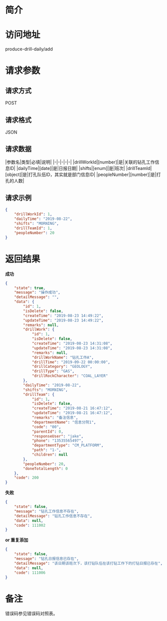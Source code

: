 # 简介

# 访问地址
produce-drill-daily/add

# 请求参数

## 请求方式
POST

## 请求格式
JSON

## 请求数据
|参数名|类型|必填|说明|
|-|-|-|-|-|
|drillWorkId|[number]|是|关联的钻孔工作信息ID|
|dailyTime|[date]|是|日报日期|
|shifts|[enum]|是|班次|
|drillTeamId|[object]|是|打孔队伍ID，其实就是部门信息ID|
|peopleNumber|[number]|是|打孔的人数|

## 请求示例
```json
{
    "drillWorkId": 1,
    "dailyTime": "2019-08-22",
    "shifts": "MORNING",
    "drillTeamId": 1,
    "peopleNumber": 20
}
```

# 返回结果
**成功**
```json
{
    "state": true,
    "message": "操作成功",
    "detailMessage": "",
    "data": {
        "id": 1,
        "isDelete": false,
        "createTime": "2019-08-23 14:49:22",
        "updateTime": "2019-08-23 14:49:22",
        "remarks": null,
        "drillWork": {
            "id": 1,
            "isDelete": false,
            "createTime": "2019-08-23 14:31:08",
            "updateTime": "2019-08-23 14:31:08",
            "remarks": null,
            "drillWorkName": "钻孔工作A",
            "drillTime": "2019-09-22 00:00:00",
            "drillCategory": "GEOLOGY",
            "drillType": "GAS",
            "drillRockCharacter": "COAL_LAYER"
        },
        "dailyTime": "2019-08-22",
        "shifts": "MORNING",
        "drillTeam": {
            "id": 1,
            "isDelete": false,
            "createTime": "2019-08-21 16:47:12",
            "updateTime": "2019-08-21 16:47:12",
            "remarks": "备注信息",
            "departmentName": "信息分院1",
            "code": "00",
            "parentId": 0,
            "responseUser": "jake",
            "phone": "13535565497",
            "departmentType": "CM_PLATFORM",
            "path": "1-",
            "children": null
        },
        "peopleNumber": 20,
        "doneTotalLength": 0
    },
    "code": 200
}
```

**失败**
```json
{
    "state": false,
    "message": "钻孔工作信息不存在",
    "detailMessage": "钻孔工作信息不存在",
    "data": null,
    "code": 111002
}
```

**or 重复添加**
```json
{
    "state": false,
    "message": "钻孔日报信息已存在",
    "detailMessage": "该日期该班次下，该打钻队伍在该打钻工作下的打钻日报已存在",
    "data": null,
    "code": 111006
}
```

# 备注
错误码参见错误码对照表。